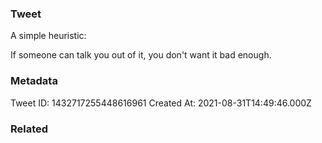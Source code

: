 ### Tweet
A simple heuristic:

If someone can talk you out of it, you don't want it bad enough.

### Metadata
Tweet ID: 1432717255448616961
Created At: 2021-08-31T14:49:46.000Z

### Related

